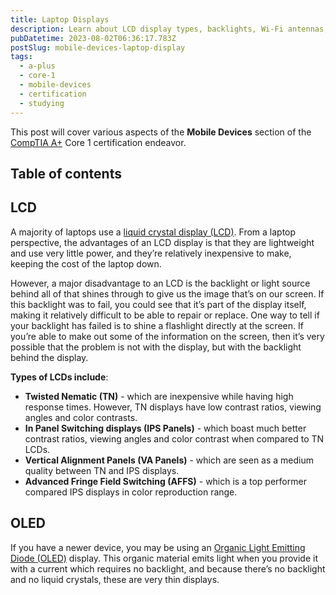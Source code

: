 ```yaml
---
title: Laptop Displays
description: Learn about LCD display types, backlights, Wi-Fi antennas, digitizers, and more.
pubDatetime: 2023-08-02T06:36:17.783Z
postSlug: mobile-devices-laptop-display
tags:
  - a-plus
  - core-1
  - mobile-devices
  - certification
  - studying
---
```


This post will cover various aspects of the **Mobile Devices** section of the [CompTIA A+](https://www.comptia.org/certifications/a) Core 1 certification endeavor.

## Table of contents

## LCD

A majority of laptops use a [liquid crystal display (LCD)](https://www.techtarget.com/whatis/definition/LCD-liquid-crystal-display). From a laptop perspective, the advantages of an LCD display is that they are lightweight and use very little power, and they’re relatively inexpensive to make, keeping the cost of the laptop down.

However, a major disadvantage to an LCD is the backlight or light source behind all of that shines through to give us the image that’s on our screen. If this backlight was to fail, you could see that it’s part of the display itself, making it relatively difficult to be able to repair or replace. One way to tell if your backlight has failed is to shine a flashlight directly at the screen. If you’re able to make out some of the information on the screen, then it’s very possible that the problem is not with the display, but with the backlight behind the display.

**Types of LCDs include**:

- **Twisted Nematic (TN)** - which are inexpensive while having high response times. However, TN displays have low contrast ratios, viewing angles and color contrasts.
- **In Panel Switching displays (IPS Panels)** - which boast much better contrast ratios, viewing angles and color contrast when compared to TN LCDs.
- **Vertical Alignment Panels (VA Panels)** - which are seen as a medium quality between TN and IPS displays.
- **Advanced Fringe Field Switching (AFFS)** - which is a top performer compared IPS displays in color reproduction range.

## OLED

If you have a newer device, you may be using an [Organic Light Emitting Diode (OLED)](https://www.techtarget.com/whatis/definition/OLED-TV) display. This organic material emits light when you provide it with a current which requires no backlight, and because there’s no backlight and no liquid crystals, these are very thin displays.
